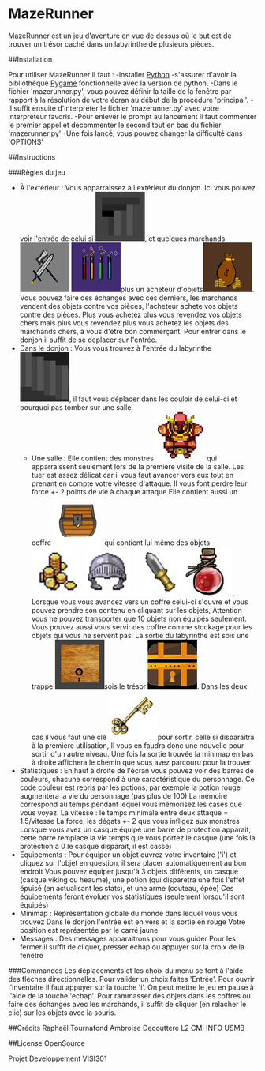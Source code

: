 # MazeRunner

MazeRunner est un jeu d'aventure en vue de dessus où le but est de trouver un trésor caché dans un labyrinthe de plusieurs pièces.

##Installation

Pour utiliser MazeRunner il faut :
-installer [Python](https://www.python.org/downloads/release/python-337/)
-s'assurer d'avoir la bibliothèque [Pygame](http://www.pygame.org/download.shtml) fonctionnelle avec la version de python.
-Dans le fichier 'mazerunner.py', vous pouvez définir la taille de la fenêtre par rapport à la résolution de votre écran au début de la procedure 'principal'.
-Il suffit ensuite d'interpréter le fichier 'mazerunner.py' avec votre interpréteur favoris.
-Pour enlever le prompt au lancement il faut commenter le premier appel et decommenter le second tout en bas du fichier 'mazerunner.py'
-Une fois lancé, vous pouvez changer la difficulté dans 'OPTIONS'

##Instructions

###Règles du jeu
* À l'extérieur :
	Vous apparraissez à l'extérieur du donjon. Ici vous pouvez voir l'entrée de celui si ![Escalier vers le bas](/images/entreeDonjon.png), et quelques marchands ![Epée et Hache](/images/forgeron.png) ![Eprouvettes](/images/sorciere.png)plus un acheteur d'objets![Sac de pièces](/images/acheteur.png).
	Vous pouvez faire des échanges avec ces derniers, les marchands vendent des objets contre vos pièces, l'acheteur achete vos objets contre des pièces.
	Plus vous achetez plus vous revendez vos objets chers mais plus vous revendez plus vous achetez les objets des marchands chers, à vous d'être bon commerçant. 
	Pour entrer dans le donjon il suffit de se deplacer sur l'entrée.
* Dans le donjon :
	Vous vous trouvez à l'entrée du labyrinthe ![Escalier](/images/entree.png), il faut vous déplacer dans les couloir de celui-ci et pourquoi pas tomber sur une salle.
	* Une salle :
		Elle contient des monstres ![Chevalier rouge](/images/m_bas.png) qui apparraissent seulement lors de la première visite de la salle.
		Les tuer est assez délicat car il vous faut avancer vers eux tout en prenant en compte votre vitesse d'attaque. Il vous font perdre leur force +- 2 points de vie à chaque attaque
		Elle contient aussi un coffre ![Coffre bois](/images/c_bas.png) qui contient lui même des objets ![Pieces](/images/piece50.png) ![Heaume](/images/heaume.png) ![Couteau](/images/couteau.png)![Potion](/images/pt1.png).
		Lorsque vous vous avancez vers un coffre celui-ci s'ouvre et vous pouvez prendre son contenu en cliquant sur les objets, 
		Attention vous ne pouvez transporter que 10 objets non équipés seulement.
		Vous pouvez aussi vous servir des coffre comme stockage pour les objets qui vous ne servent pas.
	La sortie du labyrinthe est sois une trappe ![Trappe bois](/images/trappe.png)sois le trésor ![Trésor](/images/tresor.png). Dans les deux cas il vous faut une clé ![Clé dorée](/images/cle.png)pour sortir, celle si disparaitra à la première utilisation,
	Il vous en faudra donc une nouvelle pour sortir d'un autre niveau.
	Une fois la sortie trouvée la minimap en bas à droite affichera le chemin que vous avez parcouru pour la trouver
* Statistiques :
	En haut à droite de l'écran vous pouvez voir des barres de couleurs, chacune correspond à une caractéristique du personnage.
	Ce code couleur est repris par les potions, par exemple la potion rouge augmentera la vie du personnage (pas plus de 100)
	La mémoire correspond au temps pendant lequel vous mémorisez les cases que vous voyez.
	La vitesse : le temps minimale entre deux attaque = 1.5/vitesse
	La force, les dégats +- 2 que vous infligez aux monstres
	Lorsque vous avez un casque équipé une barre de protection apparait, cette barre remplace la vie temps que vous portez le casque (une fois la protection à 0 le casque disparait, il est cassé)
* Equipements :
	Pour équiper un objet ouvrez votre inventaire ('i') et cliquez sur l'objet en question, il sera placer automatiquement au bon endroit
	Vous pouvez équiper jusqu'à 3 objets différents, un casque (casque viking ou heaume), une potion (qui disparetra une fois l'effet épuisé (en actualisant les stats), et une arme (couteau, épée)
	Ces équipements feront évoluer vos statistiques (seulement lorsqu'il sont équipés)
* Minimap :
	Représentation globale du monde dans lequel vous vous trouvez
	Dans le donjon l'entrée est en vers et la sortie en rouge
	Votre position est représentée par le carré jaune
* Messages :
	Des messages apparaitrons pour vous guider
	Pour les fermer il suffit de cliquer, presser echap ou appuyer sur la croix de la fenêtre

###Commandes
Les déplacements et les choix du menu se font à l'aide des flèches directionnelles. Pour valider un choix faites 'Entrée'.
Pour ouvrir l'inventaire il faut appuyer sur la touche 'i'.
On peut mettre le jeu en pause à l'aide de la touche 'echap'.
Pour rammasser des objets dans les coffres ou faire des échanges avec les marchands, il suffit de cliquer (en relacher le clic) sur les objets avec la souris.


##Crédits
Raphaël Tournafond
Ambroise Decouttere
L2 CMI INFO USMB

##License
OpenSource

Projet Developpement VISI301
